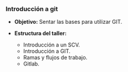 ###  Introducción a git

* __Objetivo:__ Sentar las bases para utilizar GIT.

* __Estructura del taller:__ 
    * Introducción a un SCV.
    * Introducción a GIT.
    * Ramas y flujos de trabajo.
    * Gitlab.
